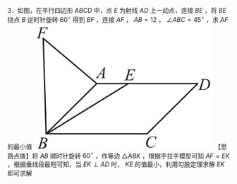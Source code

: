 3．如图，在平行四边形 $A B C D$ 中，点 $E$ 为射线 $A D$ 上一动点，连接 $B E$ ，将 $B E$ 绕点 $B$ 逆时针旋转 $6 0 ^ { \circ }$ 得到 $B F$ ，连接 $A F$ ， $A B = 1 2$ ， $\angle A B C { = } 4 5 ^ { \circ }$ ，求 $A F$ 的最小值
![](<../../qs_image_DB/专题2-4_瓜豆轨最值模型：为什么我们喜欢手拉手（直线与曲线）（解析版）_/1278e6c8a5f054ef5b4d8344a53ca4d878d60e72589e7e9562563575aa672ae5.jpg>)
【思路点拨】将 $A B$ 顺时针旋转 $6 0 ^ { \circ }$ ，作等边 $\triangle A B K$ ，根据手拉手模型可知 $A F = E K$ ，根据垂线段最短可知，当 $E K \perp A D$ 时， $K E$ 的值最小，利用勾股定理求解 $E K$ 即可求解
